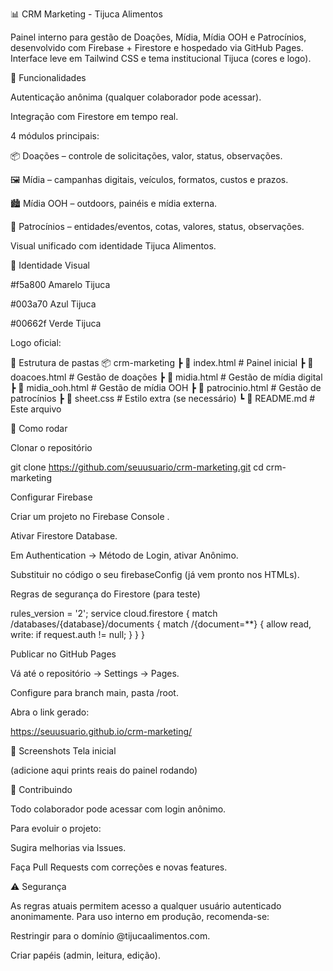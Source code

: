 📊 CRM Marketing - Tijuca Alimentos

Painel interno para gestão de Doações, Mídia, Mídia OOH e Patrocínios, desenvolvido com Firebase + Firestore e hospedado via GitHub Pages.
Interface leve em Tailwind CSS e tema institucional Tijuca (cores e logo).

🚀 Funcionalidades

Autenticação anônima (qualquer colaborador pode acessar).

Integração com Firestore em tempo real.

4 módulos principais:

📦 Doações – controle de solicitações, valor, status, observações.

🖼️ Mídia – campanhas digitais, veículos, formatos, custos e prazos.

🏙️ Mídia OOH – outdoors, painéis e mídia externa.

🤝 Patrocínios – entidades/eventos, cotas, valores, status, observações.

Visual unificado com identidade Tijuca Alimentos.

🎨 Identidade Visual

#f5a800 Amarelo Tijuca

#003a70 Azul Tijuca

#00662f Verde Tijuca

Logo oficial:


📂 Estrutura de pastas
📦 crm-marketing
 ┣ 📜 index.html          # Painel inicial
 ┣ 📜 doacoes.html        # Gestão de doações
 ┣ 📜 midia.html          # Gestão de mídia digital
 ┣ 📜 midia_ooh.html      # Gestão de mídia OOH
 ┣ 📜 patrocinio.html     # Gestão de patrocínios
 ┣ 📜 sheet.css           # Estilo extra (se necessário)
 ┗ 📜 README.md           # Este arquivo

🔧 Como rodar

Clonar o repositório

git clone https://github.com/seuusuario/crm-marketing.git
cd crm-marketing


Configurar Firebase

Criar um projeto no Firebase Console
.

Ativar Firestore Database.

Em Authentication → Método de Login, ativar Anônimo.

Substituir no código o seu firebaseConfig (já vem pronto nos HTMLs).

Regras de segurança do Firestore (para teste)

rules_version = '2';
service cloud.firestore {
  match /databases/{database}/documents {
    match /{document=**} {
      allow read, write: if request.auth != null;
    }
  }
}


Publicar no GitHub Pages

Vá até o repositório → Settings → Pages.

Configure para branch main, pasta /root.

Abra o link gerado:

https://seuusuario.github.io/crm-marketing/

📸 Screenshots
Tela inicial

(adicione aqui prints reais do painel rodando)

👥 Contribuindo

Todo colaborador pode acessar com login anônimo.

Para evoluir o projeto:

Sugira melhorias via Issues.

Faça Pull Requests com correções e novas features.

⚠️ Segurança

As regras atuais permitem acesso a qualquer usuário autenticado anonimamente.
Para uso interno em produção, recomenda-se:

Restringir para o domínio @tijucaalimentos.com.

Criar papéis (admin, leitura, edição).
